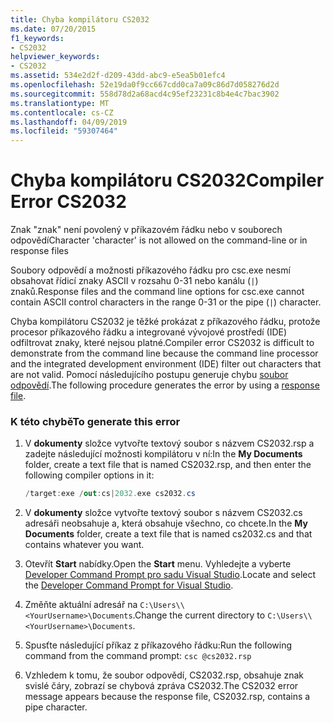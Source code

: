 ```yaml
---
title: Chyba kompilátoru CS2032
ms.date: 07/20/2015
f1_keywords:
- CS2032
helpviewer_keywords:
- CS2032
ms.assetid: 534e2d2f-d209-43dd-abc9-e5ea5b01efc4
ms.openlocfilehash: 52e19da0f9cc667cdd0ca7a09c86d7d058276d2d
ms.sourcegitcommit: 558d78d2a68acd4c95ef23231c8b4e4c7bac3902
ms.translationtype: MT
ms.contentlocale: cs-CZ
ms.lasthandoff: 04/09/2019
ms.locfileid: "59307464"
---
```

# <a name="compiler-error-cs2032"></a><span data-ttu-id="60f41-102">Chyba kompilátoru CS2032</span><span class="sxs-lookup"><span data-stu-id="60f41-102">Compiler Error CS2032</span></span>
<span data-ttu-id="60f41-103">Znak "znak" není povolený v příkazovém řádku nebo v souborech odpovědí</span><span class="sxs-lookup"><span data-stu-id="60f41-103">Character 'character' is not allowed on the command-line or in response files</span></span>  
  
 <span data-ttu-id="60f41-104">Soubory odpovědí a možnosti příkazového řádku pro csc.exe nesmí obsahovat řídicí znaky ASCII v rozsahu 0-31 nebo kanálu (`|`) znaků.</span><span class="sxs-lookup"><span data-stu-id="60f41-104">Response files and the command line options for csc.exe cannot contain ASCII control characters in the range 0-31 or the pipe (`|`) character.</span></span>  
  
 <span data-ttu-id="60f41-105">Chyba kompilátoru CS2032 je těžké prokázat z příkazového řádku, protože procesor příkazového řádku a integrované vývojové prostředí (IDE) odfiltrovat znaky, které nejsou platné.</span><span class="sxs-lookup"><span data-stu-id="60f41-105">Compiler error CS2032 is difficult to demonstrate from the command line because the command line processor and the integrated development environment (IDE) filter out characters that are not valid.</span></span> <span data-ttu-id="60f41-106">Pomocí následujícího postupu generuje chybu [soubor odpovědí](../../../csharp/language-reference/compiler-options/response-file-compiler-option.md).</span><span class="sxs-lookup"><span data-stu-id="60f41-106">The following procedure generates the error by using a [response file](../../../csharp/language-reference/compiler-options/response-file-compiler-option.md).</span></span>  
  
### <a name="to-generate-this-error"></a><span data-ttu-id="60f41-107">K této chybě</span><span class="sxs-lookup"><span data-stu-id="60f41-107">To generate this error</span></span>  
  
1. <span data-ttu-id="60f41-108">V **dokumenty** složce vytvořte textový soubor s názvem CS2032.rsp a zadejte následující možnosti kompilátoru v ní:</span><span class="sxs-lookup"><span data-stu-id="60f41-108">In the **My Documents** folder, create a text file that is named CS2032.rsp, and then enter the following compiler options in it:</span></span>  
  
    ```csharp  
    /target:exe /out:cs|2032.exe cs2032.cs  
    ```  
  
2. <span data-ttu-id="60f41-109">V **dokumenty** složce vytvořte textový soubor s názvem CS2032.cs adresáři neobsahuje a, která obsahuje všechno, co chcete.</span><span class="sxs-lookup"><span data-stu-id="60f41-109">In the **My Documents** folder, create a text file that is named cs2032.cs and that contains whatever you want.</span></span>  
  
3. <span data-ttu-id="60f41-110">Otevřít **Start** nabídky.</span><span class="sxs-lookup"><span data-stu-id="60f41-110">Open the **Start** menu.</span></span> <span data-ttu-id="60f41-111">Vyhledejte a vyberte [Developer Command Prompt pro sadu Visual Studio](../../../framework/tools/developer-command-prompt-for-vs.md).</span><span class="sxs-lookup"><span data-stu-id="60f41-111">Locate and select the [Developer Command Prompt for Visual Studio](../../../framework/tools/developer-command-prompt-for-vs.md).</span></span>
  
4. <span data-ttu-id="60f41-112">Změňte aktuální adresář na `C:\Users\\<YourUsername>\Documents`.</span><span class="sxs-lookup"><span data-stu-id="60f41-112">Change the current directory to `C:\Users\\<YourUsername>\Documents`.</span></span>  
  
5. <span data-ttu-id="60f41-113">Spusťte následující příkaz z příkazového řádku:</span><span class="sxs-lookup"><span data-stu-id="60f41-113">Run the following command from the command prompt:</span></span> `csc @cs2032.rsp`  
  
6. <span data-ttu-id="60f41-114">Vzhledem k tomu, že soubor odpovědí, CS2032.rsp, obsahuje znak svislé čáry, zobrazí se chybová zpráva CS2032.</span><span class="sxs-lookup"><span data-stu-id="60f41-114">The CS2032 error message appears because the response file, CS2032.rsp, contains a pipe character.</span></span>
